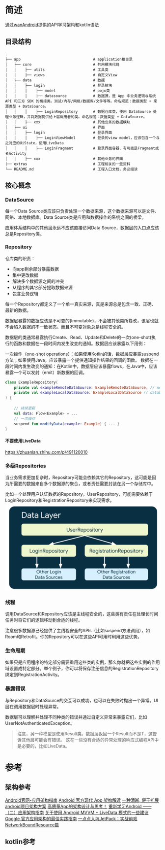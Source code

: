 # 简述
通过[wanAndroid](https://www.wanandroid.com/blog/show/2)提供的API学习架构和kotlin语法

## 目录结构

```目录结构
.
├── app                                 # application根目录
│   ├── core                            # 共用模块代码
│   │    ├── utils                      # 工具类
│   │    ├── views                      # 自定义View
│   ├── data                            # 数据
│   │    ├── login                      # 登录模块
│   │    │    ├── model                 # pojo类
│   │    │    ├── datasource            # 数据源，是 App 中业务逻辑与系统 API 和三方 SDK 的桥接类。测试/内存/网络/数据库/文件等等。命名规范：数据类型 + 来源类型 + DataSource。
│   │    │    ├── LoginRepository       # 数据仓库类，使用 DataSource 处理业务逻辑，并将数据提供给上层调用者的类。命名规范：数据类型 + DataSource。
│   │    ├── xxx                        # 其他业务的数据模块
│   ├── ui                              # 界面
│   │    ├── login                      # 登录界面
│   │    │    ├── LoginViewModel        # 登录的view model，应该包含一个与之对应的UiState，使用LiveData
│   │    │    ├── LoginFragment         # 登录界面容器，有可能是Fragment或者Activity
│   │    ├── xxx                        # 其他业务的界面
├── extras                              # 工程相关的一些资料
└── README.md                           # 工程入口文档，务必细读
```

## 核心概念

### DataSource
每一个Data Source类应该只负责处理一个数据来源，这个数据来源可以是文件、网络、本地数据库。Data Source类是应用和数据操作的系统之间的桥梁。

应用体系结构中的其他层永远不应该直接访问Data Source，数据层的入口点应该总是Repository类。



### Repository
仓库类的职责：

- 向app剩余部分暴露数据 
- 集中更改数据 
- 解决多个数据源之间的冲突 
- 从程序的其它部分提取数据来源 
- 包含业务逻辑


每一个Repository都定义了一个单一真实来源，真是来源总是包含一致、正确、最新的数据。

数据层暴露的数据应该是不可变的(Immutable)，不会被其他类所篡改，该层也就不会陷入数据的不一致状态。而且不可变对象总是线程安全的。

数据层的类通常暴露执行Create、Read、Update和Delete的一次(one-shot)执行的函数和数据在一段时间内发生改变的通知。数据层应该暴露以下用例：

一次操作（one-shot operations）：如果使用Kotlin的话，数据层应暴露suspend方法；如果使用Java，应该暴露一个提供通知操作结果的回调的函数。
数据在一段时间内发生改变的通知：在Kotlin中，数据层应该暴露flows，在Java中，应该暴露一个可以发射（emit）新数据的回调。

```kotlin
class ExampleRepository(
    private val exampleRemoteDataSource: ExampleRemoteDataSource, // network
    private val exampleLocalDataSource: ExampleLocalDataSource // database
) {

    // 持续更新
    val data: Flow<Example> = ...
    // 一次操作
    suspend fun modifyData(example: Example) { ... }
}

```

#### 不要使用LiveData
https://zhuanlan.zhihu.com/p/491120010


### 多级Repositories
当业务需求更加复杂时，Repository可能会依赖其它的Repository，这可能是因为所需要的数据来自多个数据源的聚合，或者责任需要封装在另一个存储库中。

比如一个处理用户认证数据的Repository，UserRepository，可能需要依赖于LoginRepository和RegistrationRepository来实现需求。
![](extras/images/1.png)


### 线程
调用DataSource和Repository应该是主线程安全的，这些类有责任在处理长时间任务时将它们的逻辑移动到合适的线程。

注意很多数据源已经提供了主线程安全的APIs（比如suspend方法调用），如Room和Retrofit。你的Repository可以在这些API可用时利用这些优势。

### 生命周期
如果只是应用程序的特定部分需要重用这些类的实例，那么你就把这些实例的作用域设置成特定部分。举个例子，你可以将保存注册信息的RegistrationRepository绑定到RegistrationActivity。


### 暴露错误
与Repository和DataSource的交互可以成功，也可以在失败时抛出一个异常。UI层在调用数据层时处理异常。

数据层可以理解并处理不同种类的错误并通过自定义异常来暴露它们，比如UserNotAuthenticatedException。

> 注意，另一种模型是使用Result类。数据层返回一个Result<T>而不是T，这告诉其他层可能会有错误。
> 这在一些没有合适的异常处理的响应式编程API中是必要的，比如LiveData。


# 参考
## 架构参考
[Android官网-应用架构指南](https://developer.android.com/topic/architecture)
[Android 官方现代 App 架构解读](https://juejin.cn/post/7089826987279122463)
[一种清晰, 便于扩展android项目架构方案](https://juejin.cn/post/6962167993455345695)
[高质量App的架构设计与思考！](https://juejin.cn/post/6844904002640052237)
[重新学习Android —— （二）应用架构指南](https://www.cnblogs.com/lilpig/p/15754005.html)
[关于使用 Android MVVM + LiveData 模式的一些建议](https://zhuanlan.zhihu.com/p/33206893)
[Google 官方应用架构的最佳实践指南](https://ghrhome.gitbooks.io/data-beauty/content/google-guan-fang-ying-yong-jia-gou-de-zui-jia-shi-jian-zhi-nan.html)
[一点点入坑JetPack：实战前戏NetworkBoundResource篇](https://juejin.cn/post/6844903842149056526)

## kotlin参考
